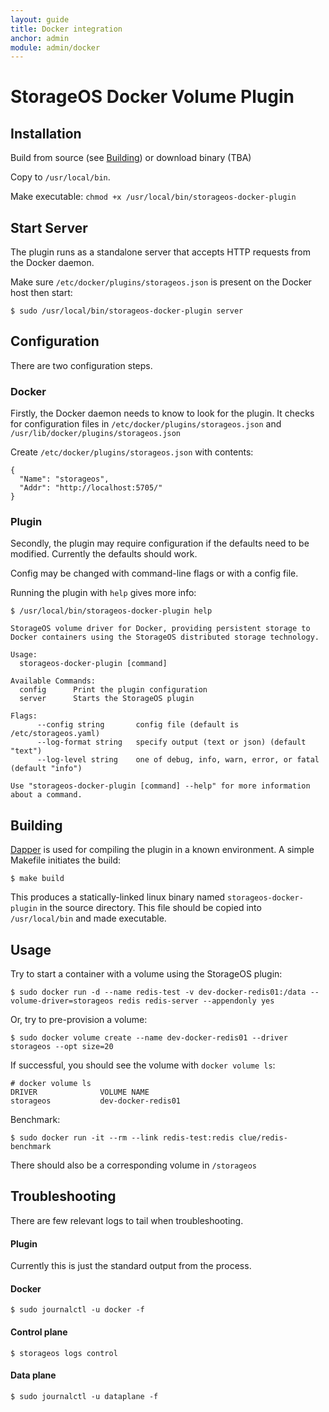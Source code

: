 ```yaml
---
layout: guide
title: Docker integration
anchor: admin
module: admin/docker
---
```


# StorageOS Docker Volume Plugin

## Installation

Build from source (see [Building](#Building)) or download binary (TBA)

Copy to `/usr/local/bin`.

Make executable: `chmod +x /usr/local/bin/storageos-docker-plugin`

## Start Server
The plugin runs as a standalone server that accepts HTTP requests from the Docker daemon.

Make sure `/etc/docker/plugins/storageos.json` is present on the Docker host then start:

```
$ sudo /usr/local/bin/storageos-docker-plugin server
```

## Configuration

There are two configuration steps.  

### Docker

Firstly, the Docker daemon needs to know to look for the plugin.  It checks for configuration files in `/etc/docker/plugins/storageos.json` and `/usr/lib/docker/plugins/storageos.json`

Create `/etc/docker/plugins/storageos.json` with contents:

```
{
  "Name": "storageos",
  "Addr": "http://localhost:5705/"
}
```

### Plugin

Secondly, the plugin may require configuration if the defaults need to be modified.  Currently the defaults should work.

Config may be changed with command-line flags or with a config file.

Running the plugin with `help` gives more info:

```
$ /usr/local/bin/storageos-docker-plugin help

StorageOS volume driver for Docker, providing persistent storage to
Docker containers using the StorageOS distributed storage technology.

Usage:
  storageos-docker-plugin [command]

Available Commands:
  config      Print the plugin configuration
  server      Starts the StorageOS plugin

Flags:
      --config string       config file (default is /etc/storageos.yaml)
      --log-format string   specify output (text or json) (default "text")
      --log-level string    one of debug, info, warn, error, or fatal (default "info")

Use "storageos-docker-plugin [command] --help" for more information about a command.
```

## Building

[Dapper](https://github.com/rancher/dapper) is used for compiling the plugin in a known environment.  A simple Makefile initiates the build:

```
$ make build
```

This produces a statically-linked linux binary named `storageos-docker-plugin` in the source directory.  This file should be copied into `/usr/local/bin` and made executable.

## Usage

Try to start a container with a volume using the StorageOS plugin:

```
$ sudo docker run -d --name redis-test -v dev-docker-redis01:/data --volume-driver=storageos redis redis-server --appendonly yes
```

Or, try to pre-provision a volume:

```
$ sudo docker volume create --name dev-docker-redis01 --driver storageos --opt size=20
```

If successful, you should see the volume with `docker volume ls`:

```
# docker volume ls
DRIVER              VOLUME NAME
storageos           dev-docker-redis01
```

Benchmark:

```
$ sudo docker run -it --rm --link redis-test:redis clue/redis-benchmark
```

There should also be a corresponding volume in `/storageos`

## Troubleshooting

There are few relevant logs to tail when troubleshooting.  

#### Plugin

Currently this is just the standard output from the process.

#### Docker

```
$ sudo journalctl -u docker -f
```

#### Control plane

```
$ storageos logs control
```

#### Data plane

```
$ sudo journalctl -u dataplane -f
```

